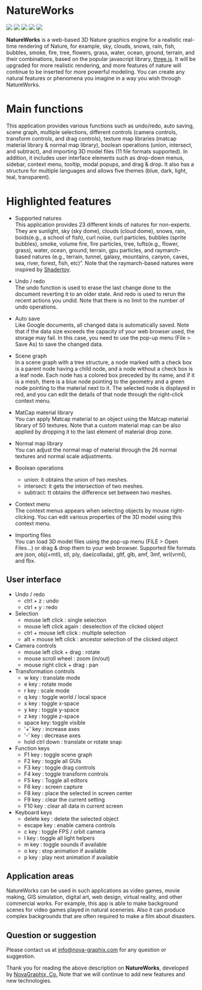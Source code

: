 # NatureWorks

![](https://img.shields.io/badge/minzipped_size-4.2MB-blue)
![](https://img.shields.io/badge/node-v10.14.1-yellow)
![](https://img.shields.io/badge/npm-6.4.1-yellow)
![](https://img.shields.io/badge/webpack-4.38.0-yellow)
![](https://img.shields.io/badge/three.js-r106-green)

**NatureWorks** is a web-based 3D Nature graphics engine for a realistic real-time rendering of Nature, for example, sky, clouds, snows, rain, fish, bubbles, smoke, fire, tree, flowers, grass, water, ocean, ground, terrain, and their combinations, based on the popular javascript library, [three.js](https://threejs.org/). It will be upgraded for more realistic rendering, and more features of nature will continue to be inserted for more powerful modeling. You can create any natural features or phenomena you imagine in a way you wish through NatureWorks.

# Main functions

This application provides various functions such as undo/redo, auto saving, scene graph, multiple selections, different controls (camera controls, transform controls, and drag controls), texture map libraries (matcap material library & normal map library), boolean operations (union, intersect, and subtract), and importing 3D model files (11 file formats supported). In addition, it includes user interface elements such as drop-down menus, sidebar, context menu, tooltip, modal popups, and drag & drop. It also has a structure for multiple languages and allows five themes (blue, dark, light, teal, transparent).

# Highlighted features

- Supported natures<br>
This application provides 23 different kinds of natures for non-experts. They are sunlight, sky (sky dome), clouds (cloud dome), snows, rain, boids(e.g., a school of fish), curl noise, curl particles, bubbles (sprite bubbles), smoke, volume fire, fire particles, tree, tufts(e.g., flower, grass), water, ocean, ground, terrain, gpu particles, and raymarch-based natures (e.g., terrain, tunnel, galaxy, mountains, canyon, caves, sea, river, forest, fish, etc)”. Note that the raymarch-based natures were inspired by [Shadertoy](https://www.shadertoy.com).

- Undo / redo<br>
The undo function is used to erase the last change done to the document reverting it to an older state. And redo is used to rerun the recent actions you undid. Note that there is no limit to the number of undo operations.

- Auto save<br>
Like Google documents, all changed data is automatically saved. Note that if the data size exceeds the capacity of your web browser used, the storage may fail. In this case, you need to use the pop-up menu (File > Save As) to save the changed data.

- Scene graph<br>
In a scene graph with a tree structure, a node marked with a check box is a parent node having a child node, and a node without a check box is a leaf node. Each node has a colored box preceded by its name, and if it is a mesh, there is a blue node pointing to the geometry and a green node pointing to the material next to it. The selected node is displayed in red, and you can edit the details of that node through the right-click context menu.

- MatCap material library<br>
You can apply Matcap material to an object using the Matcap material library of 50 textures. Note that a custom material map can be also applied by dropping it to the last element of material drop zone.

- Normal map library<br>
You can adjust the normal map of material through the 26 normal textures and normal scale adjustments.

- Boolean operations
    - union: it obtains the union of two meshes.
    - intersect: it gets the intersection of two meshes.
    - subtract: tt obtains the difference set between two meshes.

- Context menu<br>
The context menus appears when selecting objects by mouse right-clicking. You can edit various properties of the 3D model using this context menu.

- Importing files<br>
You can load 3D model files using the pop-up menu (FILE > Open Files...) or drag & drop them to your web browser. Supported file formats are json, obj(+mtl), stl, ply, dae(collada), gltf, glb, amf, 3mf, wrl(vrml), and fbx.

## User interface

- Undo / redo
    - ctrl + z : undo
    - ctrl + y : redo
- Selection
    - mouse left click : single selection
    - mouse left click again : deselection of the clicked object
    - ctrl + mouse left click : multiple selection
    - alt + mouse left click : ancestor selection of the clicked object
- Camera controls
    - mouse left click + drag : rotate
    - mouse scroll wheel : zoom (in/out)
    - mouse right click + drag : pan
- Transformation controls
    - w key : translate mode
    - e key : rotate mode
    - r key : scale mode
    - q key : toggle world / local space
    - x key : toggle x-space
    - y key : toggle y-space
    - z key : toggle z-space
    - space key: toggle visible
    - '+' key : increase axes
    - '-' key : decrease axes
    - hold ctrl down : translate or rotate snap
- Function keys
    - F1 key : toggle scene graph
    - F2 key : toggle all GUIs
    - F3 key : toggle drag controls
    - F4 key : toggle transform controls
    - F5 key : Toggle all editors
    - F6 key : screen capture
    - F8 key : place the selected in screen center
    - F9 key : clear the current setting
    - F10 key : clear all data in current screen
- Keyboard keys
    - delete key : delete the selected object
    - escape key : enable camera controls
    - c key : toggle FPS / orbit camera
    - l key : toggle all light helpers
    - m key : toggle sounds if available
    - o key : stop animation if available
    - p key : play next animation if available

## Application areas

NatureWorks can be used in such applications as video games, movie making, GIS simulation, digital art, web design, virtual reality, and other commercial works. For example, this app is able to make background scenes for video games played in natural sceneries. Also it can produce complex backgrounds that are often required to make a film about disasters.

## Question or suggestion

Please contact us at <info@nova-graphix.com> for any question or suggestion.

Thank you for reading the above description on **NatureWorks**, developed by [NovaGraphix, Co.](https://www.nova-graphix.com/) Note that we will continue to add new features and new technologies.